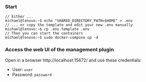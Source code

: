 ### Start
```console
// Either ...
michael@lenovo:~$ echo "SHARED_DIRECTORY_PATH=$HOME" > .env
// ... or copy the template and edit your new .env manually
michael@lenovo:~$ cp .env.template .env
// Then you can start the containers
michael@lenovo:~$ sudo docker-compose up -d
```

### Access the web UI of the management plugin
Open in a browser http://localhost:15672/ and use these credentials:
- User: `user`
- Password: `password`
